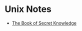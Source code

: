 # Unix Notes

* [The Book of Secret Knowledge](https://github.com/trimstray/the-book-of-secret-knowledge?utm_campaign=explore-email&utm_medium=email&utm_source=newsletter&utm_term=daily)